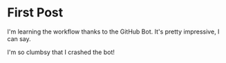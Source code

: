 # First Post

I'm learning the workflow thanks to the GitHub Bot.  It's pretty impressive, I can say.

I'm so clumbsy that
I crashed the bot!
